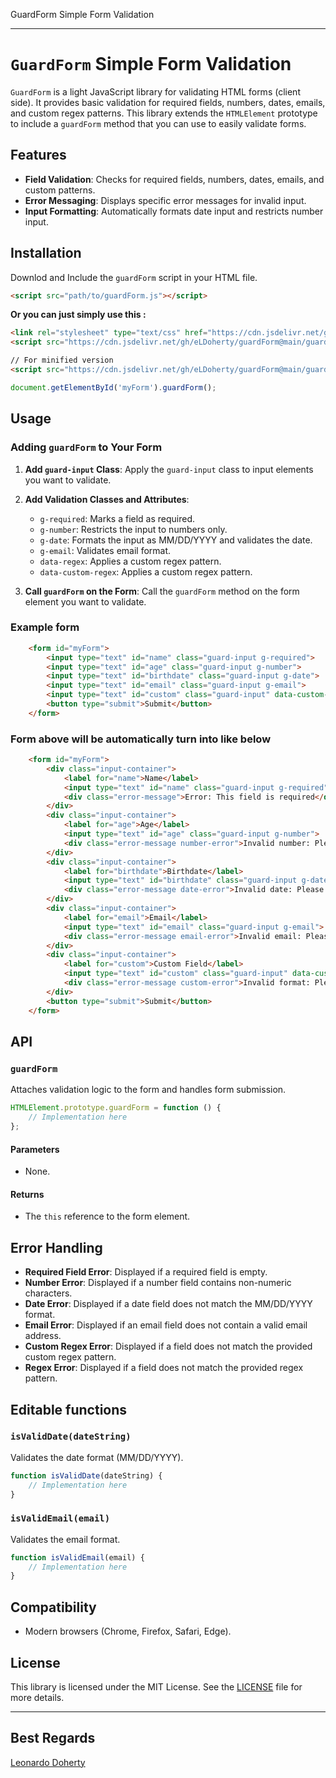 GuardForm Simple Form Validation

---

# `GuardForm` Simple Form Validation

`GuardForm` is a light JavaScript library for validating HTML forms (client side). It provides basic validation for required fields, numbers, dates, emails, and custom regex patterns. This library extends the `HTMLElement` prototype to include a `guardForm` method that you can use to easily validate forms.

## Features

- **Field Validation**: Checks for required fields, numbers, dates, emails, and custom patterns.
- **Error Messaging**: Displays specific error messages for invalid input.
- **Input Formatting**: Automatically formats date input and restricts number input.

## Installation

Downlod and Include the `guardForm` script in your HTML file. 

```html
<script src="path/to/guardForm.js"></script>
```

**Or you can just simply use this :**
```HTML 
<link rel="stylesheet" type="text/css" href="https://cdn.jsdelivr.net/gh/eLDoherty/guardForm@main/style.css" />
<script src="https://cdn.jsdelivr.net/gh/eLDoherty/guardForm@main/guardForm.js"></script>

// For minified version
<script src="https://cdn.jsdelivr.net/gh/eLDoherty/guardForm@main/guardForm.min.js"></script>
```

```javascript
document.getElementById('myForm').guardForm();
```

## Usage

### Adding `guardForm` to Your Form

1. **Add `guard-input` Class**: Apply the `guard-input` class to input elements you want to validate.
2. **Add Validation Classes and Attributes**:
   - `g-required`: Marks a field as required.
   - `g-number`: Restricts the input to numbers only.
   - `g-date`: Formats the input as MM/DD/YYYY and validates the date.
   - `g-email`: Validates email format.
   - `data-regex`: Applies a custom regex pattern.
   - `data-custom-regex`: Applies a custom regex pattern.

3. **Call `guardForm` on the Form**: Call the `guardForm` method on the form element you want to validate.

### Example form

```HTML 
    <form id="myForm">
        <input type="text" id="name" class="guard-input g-required">
        <input type="text" id="age" class="guard-input g-number">
        <input type="text" id="birthdate" class="guard-input g-date">
        <input type="text" id="email" class="guard-input g-email">
        <input type="text" id="custom" class="guard-input" data-custom-regex="^[a-zA-Z]+$">
        <button type="submit">Submit</button>
    </form>
```

### Form above will be automatically turn into like below

```HTML 
    <form id="myForm">
        <div class="input-container">
            <label for="name">Name</label>
            <input type="text" id="name" class="guard-input g-required">
            <div class="error-message">Error: This field is required</div>
        </div>
        <div class="input-container">
            <label for="age">Age</label>
            <input type="text" id="age" class="guard-input g-number">
            <div class="error-message number-error">Invalid number: Please enter a valid number</div>
        </div>
        <div class="input-container">
            <label for="birthdate">Birthdate</label>
            <input type="text" id="birthdate" class="guard-input g-date">
            <div class="error-message date-error">Invalid date: Please enter a valid date in the format MM/DD/YYYY</div>
        </div>
        <div class="input-container">
            <label for="email">Email</label>
            <input type="text" id="email" class="guard-input g-email">
            <div class="error-message email-error">Invalid email: Please enter a valid email address</div>
        </div>
        <div class="input-container">
            <label for="custom">Custom Field</label>
            <input type="text" id="custom" class="guard-input" data-custom-regex="^[a-zA-Z]+$">
            <div class="error-message custom-error">Invalid format: Please use the correct format</div>
        </div>
        <button type="submit">Submit</button>
    </form>
```

## API

### `guardForm`

Attaches validation logic to the form and handles form submission.

```javascript
HTMLElement.prototype.guardForm = function () {
    // Implementation here
};
```

#### Parameters

- None.

#### Returns

- The `this` reference to the form element.

## Error Handling

- **Required Field Error**: Displayed if a required field is empty.
- **Number Error**: Displayed if a number field contains non-numeric characters.
- **Date Error**: Displayed if a date field does not match the MM/DD/YYYY format.
- **Email Error**: Displayed if an email field does not contain a valid email address.
- **Custom Regex Error**: Displayed if a field does not match the provided custom regex pattern.
- **Regex Error**: Displayed if a field does not match the provided regex pattern.

## Editable functions

### `isValidDate(dateString)`

Validates the date format (MM/DD/YYYY).

```javascript
function isValidDate(dateString) {
    // Implementation here
}
```

### `isValidEmail(email)`

Validates the email format.

```javascript
function isValidEmail(email) {
    // Implementation here
}
```

## Compatibility

- Modern browsers (Chrome, Firefox, Safari, Edge).

## License

This library is licensed under the MIT License. See the [LICENSE](LICENSE) file for more details.

---

## Best Regards
[Leonardo Doherty](https://eldoherty.github.io/resume-portofolios/)